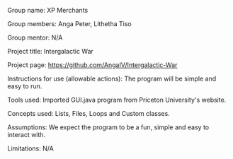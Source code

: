 Group name: XP Merchants

Group members: Anga Peter, Lithetha Tiso

Group mentor: N/A

Project title: Intergalactic War

Project page: https://github.com/AngaIV/Intergalactic-War

Instructions for use (allowable actions): The program will be simple and easy to run.

Tools used: Imported GUI.java program from Priceton University's website.

Concepts used: Lists, Files, Loops and Custom classes.

Assumptions: We expect the program to be a fun, simple and easy to interact with.

Limitations: N/A
